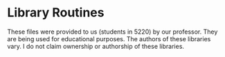 # Library Routines
These files were provided to us (students in 5220) by our professor. They are being used for educational purposes.
The authors of these libraries vary. I do not claim ownership or authorship of these libraries.